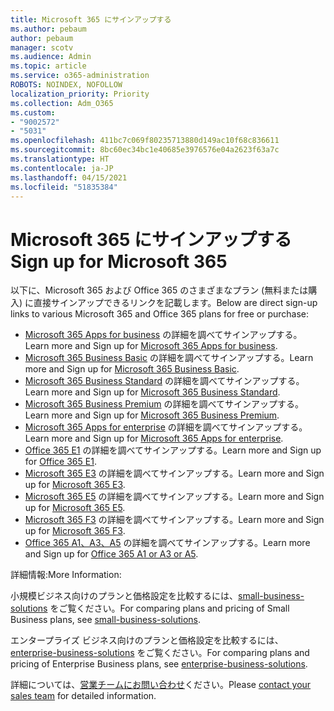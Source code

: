 ```yaml
---
title: Microsoft 365 にサインアップする
ms.author: pebaum
author: pebaum
manager: scotv
ms.audience: Admin
ms.topic: article
ms.service: o365-administration
ROBOTS: NOINDEX, NOFOLLOW
localization_priority: Priority
ms.collection: Adm_O365
ms.custom:
- "9002572"
- "5031"
ms.openlocfilehash: 411bc7c069f80235713880d149ac10f68c836611
ms.sourcegitcommit: 8bc60ec34bc1e40685e3976576e04a2623f63a7c
ms.translationtype: HT
ms.contentlocale: ja-JP
ms.lasthandoff: 04/15/2021
ms.locfileid: "51835384"
---
```

# <a name="sign-up-for-microsoft-365"></a><span data-ttu-id="28d2c-102">Microsoft 365 にサインアップする</span><span class="sxs-lookup"><span data-stu-id="28d2c-102">Sign up for Microsoft 365</span></span>

<span data-ttu-id="28d2c-103">以下に、Microsoft 365 および Office 365 のさまざまなプラン (無料または購入) に直接サインアップできるリンクを記載します。</span><span class="sxs-lookup"><span data-stu-id="28d2c-103">Below are direct sign-up links to various Microsoft 365 and Office 365 plans for free or purchase:</span></span>

- <span data-ttu-id="28d2c-104">[Microsoft 365 Apps for business](https://products.office.com/business/office-365-business?activetab=pivot%3aoverviewtab) の詳細を調べてサインアップする。</span><span class="sxs-lookup"><span data-stu-id="28d2c-104">Learn more and Sign up for [Microsoft 365 Apps for business](https://products.office.com/business/office-365-business?activetab=pivot%3aoverviewtab).</span></span>
- <span data-ttu-id="28d2c-105">[Microsoft 365 Business Basic](https://products.office.com/business/office-365-business-essentials?activetab=pivot%3aoverviewtab) の詳細を調べてサインアップする。</span><span class="sxs-lookup"><span data-stu-id="28d2c-105">Learn more and Sign up for [Microsoft 365 Business Basic](https://products.office.com/business/office-365-business-essentials?activetab=pivot%3aoverviewtab).</span></span>
- <span data-ttu-id="28d2c-106">[Microsoft 365 Business Standard](https://products.office.com/business/office-365-business-premium?activetab=pivot%3aoverviewtab) の詳細を調べてサインアップする。</span><span class="sxs-lookup"><span data-stu-id="28d2c-106">Learn more and Sign up for [Microsoft 365 Business Standard](https://products.office.com/business/office-365-business-premium?activetab=pivot%3aoverviewtab).</span></span>
- <span data-ttu-id="28d2c-107">[Microsoft 365 Business Premium](https://www.microsoft.com/microsoft-365/business/microsoft-365-business?activetab=pivot%3aoverviewtab) の詳細を調べてサインアップする。</span><span class="sxs-lookup"><span data-stu-id="28d2c-107">Learn more and Sign up for [Microsoft 365 Business Premium](https://www.microsoft.com/microsoft-365/business/microsoft-365-business?activetab=pivot%3aoverviewtab).</span></span>
- <span data-ttu-id="28d2c-108">[Microsoft 365 Apps for enterprise](https://products.office.com/business/office-365-proplus-product?activetab=pivot%3aoverviewtab) の詳細を調べてサインアップする。</span><span class="sxs-lookup"><span data-stu-id="28d2c-108">Learn more and Sign up for [Microsoft 365 Apps for enterprise](https://products.office.com/business/office-365-proplus-product?activetab=pivot%3aoverviewtab).</span></span>
- <span data-ttu-id="28d2c-109">[Office 365 E1](https://www.microsoft.com/microsoft-365/business/office-365-enterprise-e1-business-software?activetab=pivot:overviewtab) の詳細を調べてサインアップする。</span><span class="sxs-lookup"><span data-stu-id="28d2c-109">Learn more and Sign up for [Office 365 E1](https://www.microsoft.com/microsoft-365/business/office-365-enterprise-e1-business-software?activetab=pivot:overviewtab).</span></span>
- <span data-ttu-id="28d2c-110">[Microsoft 365 E3](https://www.microsoft.com/microsoft-365/enterprise-e3-business-software) の詳細を調べてサインアップする。</span><span class="sxs-lookup"><span data-stu-id="28d2c-110">Learn more and Sign up for [Microsoft 365 E3](https://www.microsoft.com/microsoft-365/enterprise-e3-business-software).</span></span>
- <span data-ttu-id="28d2c-111">[Microsoft 365 E5](https://www.microsoft.com/microsoft-365/enterprise-e5-business-software?activetab=pivot%3aoverviewtab) の詳細を調べてサインアップする。</span><span class="sxs-lookup"><span data-stu-id="28d2c-111">Learn more and Sign up for [Microsoft 365 E5](https://www.microsoft.com/microsoft-365/enterprise-e5-business-software?activetab=pivot%3aoverviewtab).</span></span>
- <span data-ttu-id="28d2c-112">[Microsoft 365 F3](https://www.microsoft.com/microsoft-365/microsoft-365-enterprise-f3?activetab=pivot%3aoverviewtab) の詳細を調べてサインアップする。</span><span class="sxs-lookup"><span data-stu-id="28d2c-112">Learn more and Sign up for [Microsoft 365 F3](https://www.microsoft.com/microsoft-365/microsoft-365-enterprise-f3?activetab=pivot%3aoverviewtab).</span></span>
- <span data-ttu-id="28d2c-113">[Office 365 A1、A3、A5](https://www.microsoft.com/microsoft-365/academic/compare-office-365-education-plans?activetab=tab:primaryr1) の詳細を調べてサインアップする。</span><span class="sxs-lookup"><span data-stu-id="28d2c-113">Learn more and Sign up for [Office 365 A1 or A3 or A5](https://www.microsoft.com/microsoft-365/academic/compare-office-365-education-plans?activetab=tab:primaryr1).</span></span>

<span data-ttu-id="28d2c-114">詳細情報:</span><span class="sxs-lookup"><span data-stu-id="28d2c-114">More Information:</span></span>

<span data-ttu-id="28d2c-115">小規模ビジネス向けのプランと価格設定を比較するには、[small-business-solutions](https://products.office.com/business/small-business-solutions#office-ContentAreaHeadingTemplate-1cuvapm) をご覧ください。</span><span class="sxs-lookup"><span data-stu-id="28d2c-115">For comparing plans and pricing of Small Business plans, see [small-business-solutions](https://products.office.com/business/small-business-solutions#office-ContentAreaHeadingTemplate-1cuvapm).</span></span>

<span data-ttu-id="28d2c-116">エンタープライズ ビジネス向けのプランと価格設定を比較するには、[enterprise-business-solutions](https://www.microsoft.com/microsoft-365/business/compare-more-office-365-for-business-plans) をご覧ください。</span><span class="sxs-lookup"><span data-stu-id="28d2c-116">For comparing plans and pricing of Enterprise Business plans, see [enterprise-business-solutions](https://www.microsoft.com/microsoft-365/business/compare-more-office-365-for-business-plans).</span></span>

<span data-ttu-id="28d2c-117">詳細については、[営業チームにお問い合わせ](https://go.microsoft.com/fwlink/?linkid=2127718)ください。</span><span class="sxs-lookup"><span data-stu-id="28d2c-117">Please [contact your sales team](https://go.microsoft.com/fwlink/?linkid=2127718) for detailed information.</span></span>
